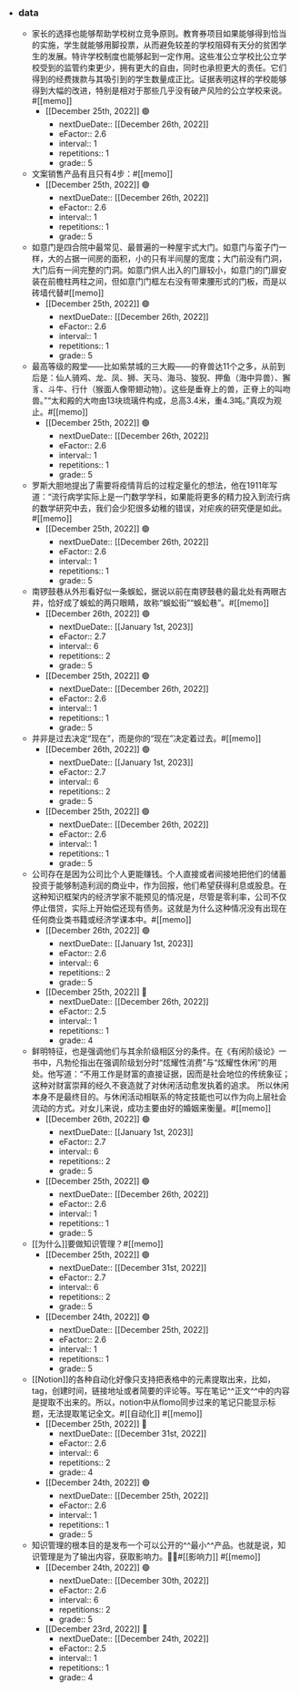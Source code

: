 - ### data
    - 家长的选择也能够帮助学校树立竞争原则。教育券项目如果能够得到恰当的实施，学生就能够用脚投票，从而避免较差的学校阻碍有天分的贫困学生的发展。特许学校制度也能够起到一定作用。这些准公立学校比公立学校受到的监管约束更少，拥有更大的自由，同时也承担更大的责任。它们得到的经费拨款与其吸引到的学生数量成正比。证据表明这样的学校能够得到大幅的改进，特别是相对于那些几乎没有破产风险的公立学校来说。#[[memo]]
        - [[December 25th, 2022]] 🟢
            - nextDueDate:: [[December 26th, 2022]]
            - eFactor:: 2.6
            - interval:: 1
            - repetitions:: 1
            - grade:: 5
    - 文案销售产品有且只有4步：#[[memo]]
        - [[December 25th, 2022]] 🟢
            - nextDueDate:: [[December 26th, 2022]]
            - eFactor:: 2.6
            - interval:: 1
            - repetitions:: 1
            - grade:: 5
    - 如意门是四合院中最常见、最普遍的一种屋宇式大门。如意门与蛮子门一样，大的占据一间房的面积，小的只有半间屋的宽度；大门前没有门洞，大门后有一间完整的门洞。如意门供人出入的门扉较小，如意门的门扉安装在前檐柱两柱之间，但如意门门框左右没有带束腰形式的门板，而是以砖墙代替#[[memo]]
        - [[December 25th, 2022]] 🟢
            - nextDueDate:: [[December 26th, 2022]]
            - eFactor:: 2.6
            - interval:: 1
            - repetitions:: 1
            - grade:: 5
    - 最高等级的殿堂——比如紫禁城的三大殿——的脊兽达11个之多，从前到后是：仙人骑鸡、龙、凤、狮、天马、海马、狻猊、押鱼（海中异兽）、獬豸、斗牛、行什（猴面人像带翅动物）。这些是垂脊上的兽，正脊上的叫吻兽。”“太和殿的大吻由13块琉璃件构成，总高3.4米，重4.3吨。”真叹为观止。#[[memo]]
        - [[December 25th, 2022]] 🟢
            - nextDueDate:: [[December 26th, 2022]]
            - eFactor:: 2.6
            - interval:: 1
            - repetitions:: 1
            - grade:: 5
    - 罗斯大胆地提出了需要将疫情背后的过程定量化的想法，他在1911年写道：“流行病学实际上是一门数学学科，如果能将更多的精力投入到流行病的数学研究中去，我们会少犯很多幼稚的错误，对疟疾的研究便是如此。#[[memo]]
        - [[December 25th, 2022]] 🟢
            - nextDueDate:: [[December 26th, 2022]]
            - eFactor:: 2.6
            - interval:: 1
            - repetitions:: 1
            - grade:: 5
    - 南锣鼓巷从外形看好似一条蜈蚣，据说以前在南锣鼓巷的最北处有两眼古井，恰好成了蜈蚣的两只眼睛，故称“蜈蚣街”“蜈蚣巷”。#[[memo]]
        - [[December 26th, 2022]] 🟢
            - nextDueDate:: [[January 1st, 2023]]
            - eFactor:: 2.7
            - interval:: 6
            - repetitions:: 2
            - grade:: 5
        - [[December 25th, 2022]] 🟢
            - nextDueDate:: [[December 26th, 2022]]
            - eFactor:: 2.6
            - interval:: 1
            - repetitions:: 1
            - grade:: 5
    - 并非是过去决定“现在”，而是你的“现在”决定着过去。#[[memo]]
        - [[December 26th, 2022]] 🟢
            - nextDueDate:: [[January 1st, 2023]]
            - eFactor:: 2.7
            - interval:: 6
            - repetitions:: 2
            - grade:: 5
        - [[December 25th, 2022]] 🟢
            - nextDueDate:: [[December 26th, 2022]]
            - eFactor:: 2.6
            - interval:: 1
            - repetitions:: 1
            - grade:: 5
    - 公司存在是因为公司比个人更能赚钱。个人直接或者间接地把他们的储蓄投资于能够制造利润的商业中，作为回报，他们希望获得利息或股息。在这种知识框架内的经济学家不能预见的情况是，尽管是零利率，公司不仅停止借贷，实际上开始偿还现有债务。这就是为什么这种情况没有出现在任何商业类书籍或经济学课本中。#[[memo]]
        - [[December 26th, 2022]] 🟢
            - nextDueDate:: [[January 1st, 2023]]
            - eFactor:: 2.6
            - interval:: 6
            - repetitions:: 2
            - grade:: 5
        - [[December 25th, 2022]] 🔵
            - nextDueDate:: [[December 26th, 2022]]
            - eFactor:: 2.5
            - interval:: 1
            - repetitions:: 1
            - grade:: 4
    - 鲜明特征，也是强调他们与其余阶级相区分的条件。在《有闲阶级论》一书中，凡勃伦指出在强调阶级划分时“炫耀性消费”与“炫耀性休闲”的用处。他写道：“不用工作是财富的直接证据，因而是社会地位的传统象征；这种对财富崇拜的经久不衰造就了对休闲活动愈发执着的追求。
所以休闲本身不是最终目的。与休闲活动相联系的特定技能也可以作为向上层社会流动的方式。对女儿来说，成功主要由好的婚姻来衡量。#[[memo]]
        - [[December 26th, 2022]] 🟢
            - nextDueDate:: [[January 1st, 2023]]
            - eFactor:: 2.7
            - interval:: 6
            - repetitions:: 2
            - grade:: 5
        - [[December 25th, 2022]] 🟢
            - nextDueDate:: [[December 26th, 2022]]
            - eFactor:: 2.6
            - interval:: 1
            - repetitions:: 1
            - grade:: 5
    - [[为什么]]要做知识管理？#[[memo]]
        - [[December 25th, 2022]] 🟢
            - nextDueDate:: [[December 31st, 2022]]
            - eFactor:: 2.7
            - interval:: 6
            - repetitions:: 2
            - grade:: 5
        - [[December 24th, 2022]] 🟢
            - nextDueDate:: [[December 25th, 2022]]
            - eFactor:: 2.6
            - interval:: 1
            - repetitions:: 1
            - grade:: 5
    - [[Notion]]的各种自动化好像只支持把表格中的元素提取出来，比如，tag，创建时间，链接地址或者简要的评论等。写在笔记^^正文^^中的内容是提取不出来的。所以，notion中从flomo同步过来的笔记只能显示标题，无法提取笔记全文。#[[自动化]] #[[memo]]
        - [[December 25th, 2022]] 🔵
            - nextDueDate:: [[December 31st, 2022]]
            - eFactor:: 2.6
            - interval:: 6
            - repetitions:: 2
            - grade:: 4
        - [[December 24th, 2022]] 🟢
            - nextDueDate:: [[December 25th, 2022]]
            - eFactor:: 2.6
            - interval:: 1
            - repetitions:: 1
            - grade:: 5
    - 知识管理的根本目的是发布一个可以公开的^^最小^^产品。也就是说，知识管理是为了输出内容，获取影响力。#[[影响力]] #[[memo]]
        - [[December 24th, 2022]] 🟢
            - nextDueDate:: [[December 30th, 2022]]
            - eFactor:: 2.6
            - interval:: 6
            - repetitions:: 2
            - grade:: 5
        - [[December 23rd, 2022]] 🔵
            - nextDueDate:: [[December 24th, 2022]]
            - eFactor:: 2.5
            - interval:: 1
            - repetitions:: 1
            - grade:: 4
